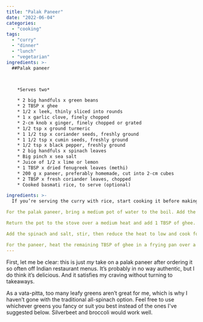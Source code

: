```yaml
---
title: "Palak Paneer"
date: "2022-06-04"
categories: 
  - "cooking"
tags: 
  - "curry"
  - "dinner"
  - "lunch"
  - "vegetarian"
ingredients: >-
  ##Palak paneer



    *Serves two*

 	* 2 big handfuls x green beans
 	* 2 TBSP x ghee
 	* 1/2 x leek, thinly sliced into rounds
 	* 1 x garlic clove, finely chopped
 	* 2-cm knob x ginger, finely chopped or grated
 	* 1/2 tsp x ground turmeric
 	* 1 1/2 tsp x coriander seeds, freshly ground
 	* 1 1/2 tsp x cumin seeds, freshly ground
 	* 1/2 tsp x black pepper, freshly ground
 	* 2 big handfuls x spinach leaves
 	* Big pinch x sea salt
 	* Juice of 1/2 x lime or lemon
 	* 1 TBSP x dried fenugreek leaves (methi)
 	* 200 g x paneer, preferably homemade, cut into 2-cm cubes
 	* 2 TBSP x fresh coriander leaves, chopped
 	* Cooked basmati rice, to serve (optional)

ingredients: >-
  If you’re serving the curry with rice, start cooking it before making the palak paneer, which doesn’t take long.

For the palak paneer, bring a medium pot of water to the boil. Add the green beans and simmer until soft. Drain the beans, reserving the water, and set aside.

Return the pot to the stove over a medium heat and add 1 TBSP of ghee. Sauté the leek, garlic and ginger until soft. Add the spices and continue to cook until the spices are toasted and fragrant without letting them burn. If they start to get too dark, add a bit of the reserved bean water to the pan.

Add the spinach and salt, stir, then reduce the heat to low and cook for a few minutes until the spinach wilts. Remove from the heat, and add in the cooked beans. Blend with a stick blender or in a food processor until smooth, adding enough reserved bean water until you reach a thick and creamy texture, then stir in the lime or lemon juice and fenugreek leaves. Set aside.

For the paneer, heat the remaining TBSP of ghee in a frying pan over a medium-high heat. Cook the paneer pieces on all sides until golden, then add to the pan with the green curry sauce. Stir until the paneer pieces are coated in sauce, then serve over rice with a sprinkling of coriander leaves.
---
```

First, let me be clear: this is just _my_ take on a palak paneer after ordering it so often off Indian restaurant menus. It’s probably in no way authentic, but I do think it’s delicious. And it satisfies my craving without turning to takeaways.

As a vata-pitta, too many leafy greens aren’t great for me, which is why I haven’t gone with the traditional all-spinach option. Feel free to use whichever greens you fancy or suit you best instead of the ones I've suggested below. Silverbeet and broccoli would work well.
